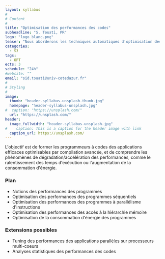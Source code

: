 ```yaml
---
layout: syllabus
#
# Content
#
title: "Optimisation des performances des codes"
subheadline: "S. Touati, PR"
logo: "logo_blanc.png"
teaser: "Nous aborderons les techniques automatiques d'optimisation des performances des programmes qui s'exécutent directement sur les processeurs modernes. Les aspects d’interaction bas niveau entre logiciel et matériel sont étudiés."
categories:
  - S3
tags:
  - OPT
ects: 3
schedule: "24h"
#website: ""
email: "sid.touati@univ-cotedazur.fr"
#
# Styling
#
image:
  thumb: "header-syllabus-unsplash-thumb.jpg"
  homepage: "header-syllabus-unsplash.jpg"
#  caption: "https://unsplash.com/"
  url: "https://unsplash.com/"
header:
  image_fullwidth: "header-syllabus-unsplash.jpg"
#    caption: This is a caption for the header image with link
  caption_url: https://unsplash.com/  
---
```



L'objectif est de former les programmeurs à codes des applications efficaces optimisables par compilation avancée, et de comprendre les phénomènes de dégradation/accélération des performances, comme le ralentissement des temps d'exécution ou l'augmentation de la consommation d'énergie.

### Plan ###

- Notions des performances des programmes
- Optimisation des performances des programmes séquentiels
- Optimisation des performances des programmes à parallélisme d'instructions
- Optimisation des performances des accès à la hiérarchie mémoire
- Optimisation de la consommation d'énergie des programmes

### Extensions possibles ###

- Tuning des performances des applications parallèles sur processeurs multi-coeurs
- Analyses statistiques des performances des codes

